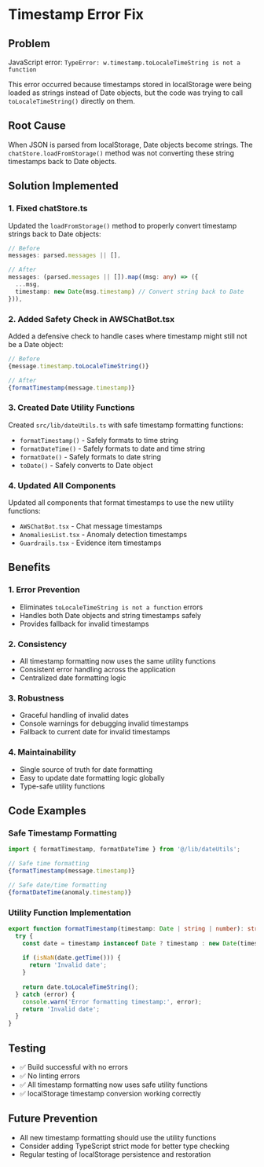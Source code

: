 # Timestamp Error Fix

## Problem
JavaScript error: `TypeError: w.timestamp.toLocaleTimeString is not a function`

This error occurred because timestamps stored in localStorage were being loaded as strings instead of Date objects, but the code was trying to call `toLocaleTimeString()` directly on them.

## Root Cause
When JSON is parsed from localStorage, Date objects become strings. The `chatStore.loadFromStorage()` method was not converting these string timestamps back to Date objects.

## Solution Implemented

### 1. Fixed chatStore.ts
Updated the `loadFromStorage()` method to properly convert timestamp strings back to Date objects:

```typescript
// Before
messages: parsed.messages || [],

// After  
messages: (parsed.messages || []).map((msg: any) => ({
  ...msg,
  timestamp: new Date(msg.timestamp) // Convert string back to Date
})),
```

### 2. Added Safety Check in AWSChatBot.tsx
Added a defensive check to handle cases where timestamp might still not be a Date object:

```typescript
// Before
{message.timestamp.toLocaleTimeString()}

// After
{formatTimestamp(message.timestamp)}
```

### 3. Created Date Utility Functions
Created `src/lib/dateUtils.ts` with safe timestamp formatting functions:

- `formatTimestamp()` - Safely formats to time string
- `formatDateTime()` - Safely formats to date and time string  
- `formatDate()` - Safely formats to date string
- `toDate()` - Safely converts to Date object

### 4. Updated All Components
Updated all components that format timestamps to use the new utility functions:

- `AWSChatBot.tsx` - Chat message timestamps
- `AnomaliesList.tsx` - Anomaly detection timestamps
- `Guardrails.tsx` - Evidence item timestamps

## Benefits

### 1. Error Prevention
- Eliminates `toLocaleTimeString is not a function` errors
- Handles both Date objects and string timestamps safely
- Provides fallback for invalid timestamps

### 2. Consistency
- All timestamp formatting now uses the same utility functions
- Consistent error handling across the application
- Centralized date formatting logic

### 3. Robustness
- Graceful handling of invalid dates
- Console warnings for debugging invalid timestamps
- Fallback to current date for invalid timestamps

### 4. Maintainability
- Single source of truth for date formatting
- Easy to update date formatting logic globally
- Type-safe utility functions

## Code Examples

### Safe Timestamp Formatting
```typescript
import { formatTimestamp, formatDateTime } from '@/lib/dateUtils';

// Safe time formatting
{formatTimestamp(message.timestamp)}

// Safe date/time formatting  
{formatDateTime(anomaly.timestamp)}
```

### Utility Function Implementation
```typescript
export function formatTimestamp(timestamp: Date | string | number): string {
  try {
    const date = timestamp instanceof Date ? timestamp : new Date(timestamp);
    
    if (isNaN(date.getTime())) {
      return 'Invalid date';
    }
    
    return date.toLocaleTimeString();
  } catch (error) {
    console.warn('Error formatting timestamp:', error);
    return 'Invalid date';
  }
}
```

## Testing
- ✅ Build successful with no errors
- ✅ No linting errors
- ✅ All timestamp formatting now uses safe utility functions
- ✅ localStorage timestamp conversion working correctly

## Future Prevention
- All new timestamp formatting should use the utility functions
- Consider adding TypeScript strict mode for better type checking
- Regular testing of localStorage persistence and restoration
